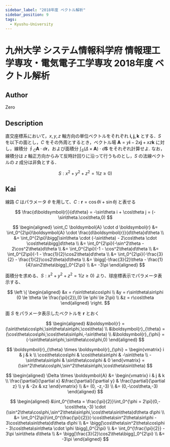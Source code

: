 ```yaml
---
sidebar_label: "2018年度 ベクトル解析"
sidebar_position: 9
tags:
  - Kyushu-University
---
```

# 九州大学 システム情報科学府 情報理工学専攻・電気電子工学専攻 2018年度 ベクトル解析

## **Author**
Zero

## **Description**
直交座標系において，$x, y, z$ 軸方向の単位ベクトルをそれぞれ $\boldsymbol{i, j, k}$ とする．$S$ を以下の面とし，$C$ をその外周とするとき，ベクトル場 $\boldsymbol{A} = y\boldsymbol{i} − 2x\boldsymbol{j} + xz\boldsymbol{k}$ に対し，線積分 $\oint_C \boldsymbol{A} \cdot d\boldsymbol{r}$，および面積分 $\int_S(\Delta \times \boldsymbol{A}) \cdot d\boldsymbol{S}$ をそれぞれ計算せよ. なお，線積分は $z$ 軸正方向からみて反時計回りに沿って行うものとし，$S$ の法線ベクトルの $z$ 成分は非負とする．

$$
S : x^2 + y^2 + z^2 = 1(z \ge 0)
$$

## **Kai** 
線路 $C$ はパラメータ $\theta$ を用して、$C:\boldsymbol{r} = \cos\theta i + \sin\theta j$ と表せる

$$
\frac{d\boldsymbol{r}}{d\theta} = -\sin\theta i + \cos\theta j = (-\sin\theta.\cos\theta,0)
$$

$$
\begin{aligned}
\oint_C \boldsymbol{A} \cdot d \boldsymbol{r} &= \int_0^{2\pi}\boldsymbol{A} \cdot \frac{d\boldsymbol{r}}{d\theta}d\theta \\
&= \int_0^{2\pi}\bigg[\sin\theta \cdot (-\sin\theta) - 2\cos\theta \cdot \cos\theta\bigg]d\theta \\
&= \int_0^{2\pi}(-\sin^2\theta - 2\cos^2\theta)d\theta \\
&= \int_0^{2\pi}(-1 - \cos^2\theta)d\theta \\
&= \int_0^{2\pi}(-1 - \frac{1}{2}\cos2\theta)d\theta \\
&= \int_0^{2\pi}(-\frac{3}{2} - \frac{1}{2}\cos2\theta)d\theta \\
&= \bigg[-\frac{3}{2}\theta - \frac{1}{4}\sin2\theta\bigg]_0^{2\pi} \\
&= -3\pi
\end{aligned}
$$

面積分を求める、$S : x^2 + y^2 + z^2 = 1(z \ge 0)$ より、球座標表示でパラメータ表示する、

$$
\left \{
\begin{aligned}
&x = r\sin\theta\cos\phi \\
&y = r\sin\theta\sin\phi (0 \le \theta \le \frac{\pi}{2}),(0 \le \phi \le 2\pi) \\
&z = r\cos\theta
\end{aligned}
\right.
$$

面 $S$ をパラメータ表示したベクトルを $\boldsymbol{r}$ とおく

$$
\begin{aligned}
&\boldsymbol{r} = (\sin\theta\cos\phi,\sin\theta\sin\phi,\cos\theta) \\
&\boldsymbol{r}_{\theta} = (\cos\theta\cos\phi,\cos\theta\sin\phi,-\sin\theta) \\
&\boldsymbol{r}_{\phi} = (-\sin\theta\sin\phi,\sin\theta\cos\phi,0)
\end{aligned}
$$

$$
\boldsymbol{r}_{\theta} \times \boldsymbol{r}_{\phi} = \begin{vmatrix}
i & j & k \\
\cos\theta\cos\phi & \cos\theta\sin\phi & -\sin\theta \\
-\sin\theta\sin\phi & \sin\theta\cos\phi & 0
\end{vmatrix} 
= (\sin^2\theta\cos\phi,\sin^2\theta\sin\phi,\cos\theta\sin\theta)
$$

$$
\begin{aligned}
\Delta \times \boldsymbol{A} &= \begin{vmatrix}
i & j & k \\
\frac{\partial}{\partial x} &\frac{\partial}{\partial y} & \frac{\partial}{\partial z} \\
y & -2x & xz
\end{vmatrix} \\
&= (0, -z,-3) \\
&= (0,-\cos\theta,-3)
\end{aligned}
$$

$$
\begin{aligned}
&\int_0^{\theta = \frac{\pi}{2}}\int_0^{\phi = 2\pi}(0,-\cos\theta,-3) \cdot (\sin^2\theta\cos\phi,\sin^2\theta\sin\phi,\cos\theta\sin\theta)d\theta d\phi \\
&= \int_0^{2\pi}\int_0^{\frac{\pi}{2}}(-\cos\theta\sin^2\theta\sin\phi - 3\cos\theta\sin\theta)d\theta d\phi \\
&= \bigg[\cos\theta\sin^2\theta\cos\phi - 3\cos\theta\sin\theta \cdot  \phi \bigg]_0^{2\pi} \\
&= \int_0^{\frac{\pi}{2}} - 3\pi \sin\theta d\theta \\
&= \bigg[\frac{3}{2}\cos2\theta\bigg]_0^{2\pi} \\
&= -3\pi
\end{aligned}
$$
